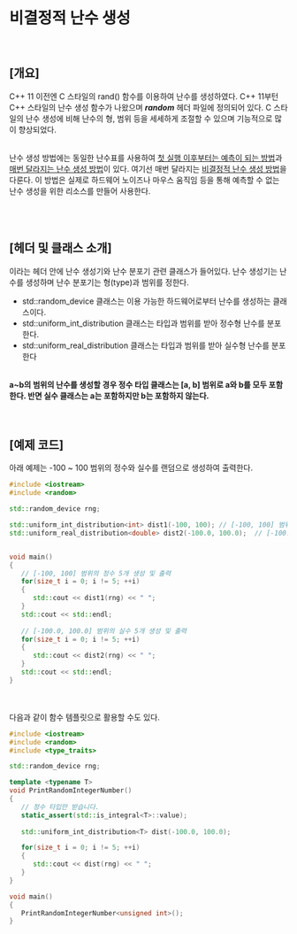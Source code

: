 # 비결정적 난수 생성

<br>

## [개요]

C++ 11 이전엔  C 스타일의 rand() 함수를 이용하여 난수를 생성하였다.
C++ 11부턴 C++ 스타일의 난수 생성 함수가 나왔으며 <b><i>random</i></b> 헤더 파일에 정의되어 있다. C 스타일의 난수 생성에 비해 난수의 형, 범위 등을 세세하게 조절할 수 있으며 기능적으로 많이 향상되었다.

<br>
난수 생성 방법에는 동일한 난수표를 사용하여 <u>첫 실행 이후부터는 예측이 되는 방법</u>과 <u>매번 달라지는 난수 생성 방법</u>이 있다. 여기선 매번 달라지는 <u>비결정적 난수 생성 방법</u>을 다룬다. 이 방법은 실제로 하드웨어 노이즈나 마우스 움직임 등을 통해 예측할 수 없는 난수 생성을 위한 리소스를 만들어 사용한다.


<br><br>
## [헤더 및 클래스 소개]

<random> 이라는 헤더 안에 난수 생성기와 난수 분포기 관련 클래스가 들어있다. 난수 생성기는 난수를 생성하며 난수 분포기는 형(type)과 범위를 정한다.

- std::random_device 클래스는 이용 가능한 하드웨어로부터 난수를 생성하는 클래스이다.
- std::uniform_int_distribution<T> 클래스는 타입과 범위를 받아 정수형 난수를 분포한다.
- std::uniform_real_distribution<T> 클래스는 타입과 범위를 받아 실수형 난수를 분포한다

<br>
<b>a~b의 범위의 난수를 생성할 경우 정수 타입 클래스는 [a, b] 범위로 a와 b를 모두 포함한다. 반면 실수 클래스는 a는 포함하지만 b는 포함하지 않는다.</b>

<br>
<br>
<br>

## [예제 코드]

아래 예제는 -100 ~ 100 범위의 정수와 실수를 랜덤으로 생성하여 출력한다.

```C++
#include <iostream>
#include <random>

std::random_device rng;

std::uniform_int_distribution<int> dist1(-100, 100); // [-100, 100] 범위
std::uniform_real_distribution<double> dist2(-100.0, 100.0);  // [-100.0, 100.0) 범위


void main()
{
   // [-100, 100] 범위의 정수 5개 생성 및 출력
   for(size_t i = 0; i != 5; ++i)
   {
      std::cout << dist1(rng) << " ";
   }
   std::cout << std::endl;
   
   // [-100.0, 100.0] 범위의 실수 5개 생성 및 출력
   for(size_t i = 0; i != 5; ++i)
   {
      std::cout << dist2(rng) << " ";
   }
   std::cout << std::endl;
}
```

<br><br>
다음과 같이 함수 템플릿으로 활용할 수도 있다.

```C++
#include <iostream>
#include <random>
#include <type_traits>

std::random_device rng;

template <typename T>
void PrintRandomIntegerNumber()
{
   // 정수 타입만 받습니다.
   static_assert(std::is_integral<T>::value);
   
   std::uniform_int_distribution<T> dist(-100.0, 100.0);

   for(size_t i = 0; i != 5; ++i)
   {
      std::cout << dist(rng) << " ";
   }
}

void main()
{
   PrintRandomIntegerNumber<unsigned int>(); 
}
```
